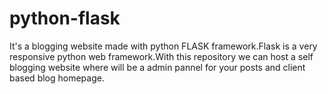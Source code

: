 # python-flask
 It's a blogging website made with python FLASK framework.Flask is a very responsive python web framework.With this repository we can host a self blogging website where will be a admin pannel for your posts and client based blog homepage.
